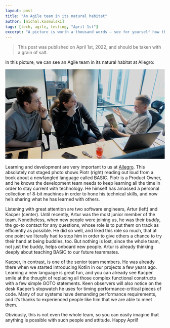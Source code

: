 ```yaml
---
layout: post
title: "An Agile team in its natural habitat"
author: [michal.kosmulski]
tags: [tech, agile, testing, "April 1st"]
excerpt: "A picture is worth a thousand words — see for yourself how this unique Agile team learns BASIC from their Product Owner."
---
```

> This post was published on April 1st, 2022, and should be taken with a grain of salt.

In this picture, we can see an Agile team in its natural habitat at Allegro:

![An Agile team in its natural habitat at Allegro](/img/articles/2022-04-01-agile-team-natural-habitat/allegro-agile-team-natural-habitat.jpg)

Learning and development are very important to us at [Allegro](https://allegro.tech/). This absolutely not staged photo
shows Piotr (right) reading out loud from a book about a newfangled language called BASIC. Piotr is a Product Owner,
and he knows the development team needs to keep learning all the time in order to stay current with technology. He
himself has amassed a personal collection of 8-bit machines in order to hone his technical skills, and now he’s sharing
what he has learned with others.

Listening with great attention are two software engineers, Artur (left) and Kacper (center). Until recently, Artur was
the most junior member of the team. Nonetheless, when new people were joining us, he was their _buddy_, the go-to
contact for any questions, whose role is to put them on track as efficiently as possible. He did so well, and liked
this role so much, that at one point we literally had to stop him in order to give others a chance to try their hand
at being buddies, too. But nothing is lost, since the whole team, not just the buddy, helps onboard new people. Artur
is already thinking deeply about teaching BASIC to our future teammates.

Kacper, in contrast, is one of the senior team members. He was already there when we started introducing Kotlin in our
projects a few years ago. Learning a new language is great fun, and you can already see Kacper smile at the thought
of replacing all those complex functional constructs with a few simple GOTO statements. Keen observers will also notice
on the desk Kacper’s stopwatch he uses for timing performance-critical pieces of code. Many of our systems have
demanding performance requirements, and it’s thanks to experienced people like him that we are able to meet them.

Obviously, this is not even the whole team, so you can easily imagine that anything is possible with such people
and attitude. Happy April!
